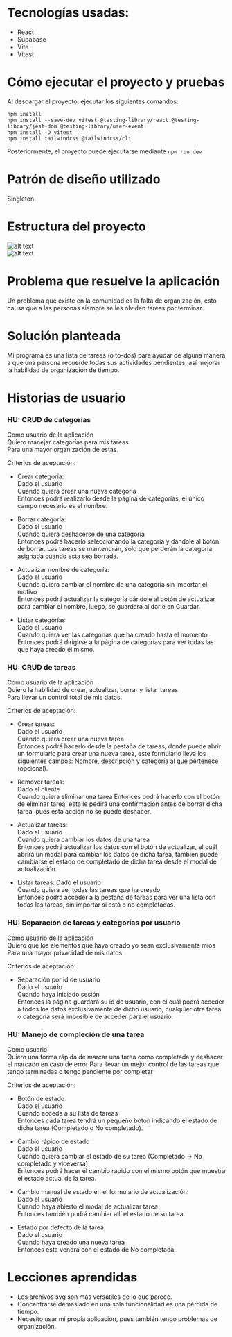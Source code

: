 # Tecnologías usadas:

- React
- Supabase
- Vite
- Vitest

# Cómo ejecutar el proyecto y pruebas

Al descargar el proyecto, ejecutar los siguientes comandos:
```
npm install
npm install --save-dev vitest @testing-library/react @testing-library/jest-dom @testing-library/user-event
npm install -D vitest
npm install tailwindcss @tailwindcss/cli
```

Posteriormente, el proyecto puede ejecutarse mediante ``npm run dev``

# Patrón de diseño utilizado

Singleton

# Estructura del proyecto

![alt text](image.png)<br>
![alt text](image-1.png)

# Problema que resuelve la aplicación

Un problema que existe en la comunidad es la falta de organización, esto causa que a las personas siempre se les olviden tareas por terminar.

# Solución planteada

Mi programa es una lista de tareas (o to-dos) para ayudar de alguna manera a que una persona recuerde todas sus actividades pendientes, así mejorar la habilidad de organización de tiempo.

# Historias de usuario

### HU: CRUD de categorías

Como usuario de la aplicación<br>
Quiero manejar categorías para mis tareas<br>
Para una mayor organización de estas.

Criterios de aceptación:
- Crear categoría:<br>
Dado el usuario<br>
Cuando quiera crear una nueva categoría<br>
Entonces podrá realizarlo desde la página de categorías, el único campo necesario es el nombre.

- Borrar categoría:<br>
Dado el usuario<br>
Cuando quiera deshacerse de una categoría<br>
Entonces podrá hacerlo seleccionando la categoría y dándole al botón de borrar. Las tareas se mantendrán, solo que perderán la categoría asignada cuando esta sea borrada.

- Actualizar nombre de categoría:<br>
Dado el usuario<br>
Cuando quiera cambiar el nombre de una categoría sin importar el motivo<br>
Entonces podrá actualizar la categoría dándole al botón de actualizar para cambiar el nombre, luego, se guardará al darle en Guardar.

- Listar categorías:<br>
Dado el usuario<br>
Cuando quiera ver las categorías que ha creado hasta el momento<br>
Entonces podrá dirigirse a la página de categorías para ver todas las que haya creado él mismo.

### HU: CRUD de tareas

Como usuario de la aplicación<br>
Quiero la habilidad de crear, actualizar, borrar y listar tareas<br>
Para llevar un control total de mis datos.

Criterios de aceptación:
- Crear tareas:<br>
Dado el usuario<br>
Cuando quiera crear una nueva tarea<br>
Entonces podrá hacerlo desde la pestaña de tareas, donde puede abrir un formulario para crear una nueva tarea, este formulario lleva los siguientes campos: Nombre, descripción y categoría al que pertenece (opcional).

- Remover tareas:<br>
Dado el cliente<br>
Cuando quiera eliminar una tarea
Entonces podrá hacerlo con el botón de eliminar tarea, esta le pedirá una confirmación antes de borrar dicha tarea, pues esta acción no se puede deshacer.

- Actualizar tareas:<br>
Dado el usuario<br>
Cuando quiera cambiar los datos de una tarea<br>
Entonces podrá actualizar los datos con el botón de actualizar, el cuál abrirá un modal para cambiar los datos de dicha tarea, también puede cambiarse el estado de completado de dicha tarea desde el modal de actualización.

- Listar tareas:
Dado el usuario<br>
Cuando quiera ver todas las tareas que ha creado<br>
Entonces podrá acceder a la pestaña de tareas para ver una lista con todas las tareas, sin importar si está o no completadas.

### HU: Separación de tareas y categorías por usuario

Como usuario de la aplicación<br>
Quiero que los elementos que haya creado yo sean exclusivamente míos<br>
Para una mayor privacidad de mis datos.

Criterios de aceptación:

- Separación por id de usuario<br>
Dado el usuario<br>
Cuando haya iniciado sesión<br>
Entonces la página guardará su id de usuario, con el cuál podrá acceder a todos los datos exclusivamente de dicho usuario, cualquier otra tarea o categoría será imposible de acceder para el usuario.

### HU: Manejo de compleción de una tarea

Como usuario<br>
Quiero una forma rápida de marcar una tarea como completada y deshacer el marcado en caso de error
Para llevar un mejor control de las tareas que tengo terminadas o tengo pendiente por completar

Criterios de aceptación:
- Botón de estado<br>
Dado el usuario<br>
Cuando acceda a su lista de tareas<br>
Entonces cada tarea tendrá un pequeño botón indicando el estado de dicha tarea (Completado o No completado).

- Cambio rápido de estado<br>
Dado el usuario<br>
Cuando quiera cambiar el estado de su tarea (Completado -> No completado y viceversa)<br>
Entonces podrá hacer el cambio rápido con el mismo botón que muestra el estado actual de la tarea.

- Cambio manual de estado en el formulario de actualización:<br>
Dado el usuario<br>
Cuando haya abierto el modal de actualizar tarea<br>
Entonces también podrá cambiar allí el estado de su tarea.

- Estado por defecto de la tarea:<br>
Dado el usuario<br>
Cuando haya creado una nueva tarea<br>
Entonces esta vendrá con el estado de No completada.

# Lecciones aprendidas

- Los archivos svg son más versátiles de lo que parece.
- Concentrarse demasiado en una sola funcionalidad es una pérdida de tiempo.
- Necesito usar mi propia aplicación, pues también tengo problemas de organización.